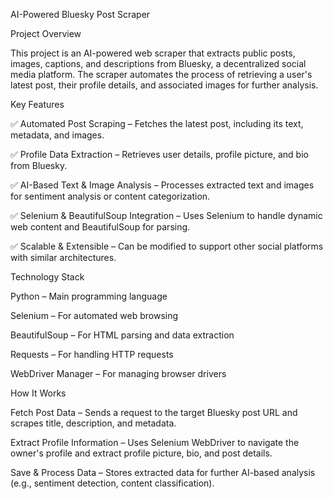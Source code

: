 AI-Powered Bluesky Post Scraper



Project Overview


This project is an AI-powered web scraper that extracts public posts, images, captions, and descriptions from Bluesky, a decentralized social media platform. The scraper automates the process of retrieving a user's latest post, their profile details, and associated images for further analysis.



Key Features


✅ Automated Post Scraping – Fetches the latest post, including its text, metadata, and images.

✅ Profile Data Extraction – Retrieves user details, profile picture, and bio from Bluesky.

✅ AI-Based Text & Image Analysis – Processes extracted text and images for sentiment analysis or content categorization.


✅ Selenium & BeautifulSoup Integration – Uses Selenium to handle dynamic web content and BeautifulSoup for parsing.


✅ Scalable & Extensible – Can be modified to support other social platforms with similar architectures.


Technology Stack


Python – Main programming language


Selenium – For automated web browsing


BeautifulSoup – For HTML parsing and data extraction


Requests – For handling HTTP requests


WebDriver Manager – For managing browser drivers


How It Works


Fetch Post Data – Sends a request to the target Bluesky post URL and scrapes title, description, and metadata.


Extract Profile Information – Uses Selenium WebDriver to navigate the owner's profile and extract profile picture, bio, and post details.


Save & Process Data – Stores extracted data for further AI-based analysis (e.g., sentiment detection, content classification).
